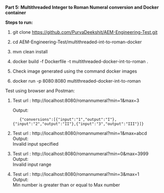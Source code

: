 **Part 5: Multithreaded Integer to Roman Numeral conversion and Docker container**

**Steps to run:**

1) git clone https://github.com/PurvaDeekshit/AEM-Engineering-Test.git

2) cd AEM-Engineering-Test/multithreaded-int-to-roman-docker

3) mvn clean install

4) docker build -f Dockerfile -t multithreaded-docker-int-to-roman .

5) Check image generated using the command docker images

6) docker run -p 8080:8080 multithreaded-docker-int-to-roman

Test using browser and Postman:

1) Test url : http://localhost:8080/romannumeral?min=1&max=3
    
    Output:
          
          {"conversions":[{"input":"1","output":"I"},{"input":"2","output":"II"},{"input":"3","output":"III"}]}

2) Test url : http://localhost:8080/romannumeral?min=1&max=abcd  
     Output:        
          Invalid input specified

3) Test url : http://localhost:8080/romannumeral?min=0&max=3999  
    Output:       
            Invalid input range

4) Test url : http://localhost:8080/romannumeral?min=3&max=1   
    Output:   
          Min number is greater than or equal to Max number
